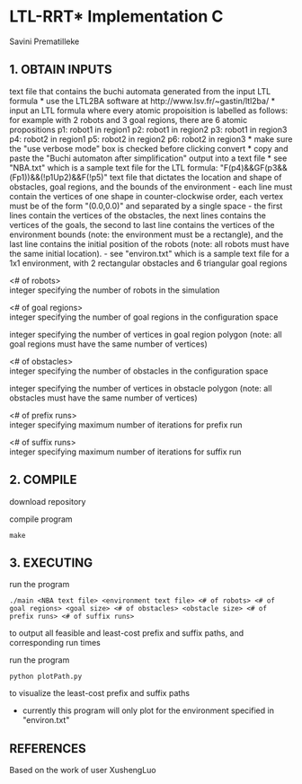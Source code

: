 # LTL-RRT* Implementation C
Savini Prematilleke

## 1. OBTAIN INPUTS 
<NBA text file>  
text file that contains the buchi automata generated from the input LTL formula  
   * use the LTL2BA software at http://www.lsv.fr/~gastin/ltl2ba/  
   * input an LTL formula where every atomic propoisition is labelled as follows:  
  for example with 2 robots and 3 goal regions, there are 6 atomic propositions  
  p1: robot1 in region1  
  p2: robot1 in region2   
  p3: robot1 in region3  
  p4: robot2 in region1  
  p5: robot2 in region2  
  p6: robot2 in region3  
   * make sure the "use verbose mode" box is checked before clicking convert  
   * copy and paste the "Buchi automaton after simplification" output into a text file  
   * see "NBA.txt" which is a sample text file for the LTL formula:  
  "F(p4)&&GF(p3&&(Fp1))&&(!p1Up2)&&F(!p5)"  

<environment text file>   
text file that dictates the location and shape of obstacles, goal regions, and the bounds of the environment  
- each line must contain the vertices of one shape in counter-clockwise order, each vertex 
  must be of the form "(0.0,0.0)" and separated by a single space  
- the first lines contain the vertices of the obstacles, the next lines contains the 
  vertices of the goals, the second to last line contains the vertices of the environment 
  bounds (note: the environment must be a rectangle), and the last line contains the 
  initial position of the robots (note: all robots must have the same initial location).   
- see "environ.txt" which is a sample text file for a 1x1 environment, with 2 rectangular 
  obstacles and 6 triangular goal regions  

<# of robots>  
integer specifying the number of robots in the simulation  

<# of goal regions>  
integer specifying the number of goal regions in the configuration space  

<goal size>   
integer specifying the number of vertices in goal region polygon (note: all goal regions 
must have the same number of vertices)  

<# of obstacles>   
integer specifying the number of obstacles in the configuration space  

<obstacle size>  
integer specifying the number of vertices in obstacle polygon (note: all obstacles must 
have the same number of vertices)  

<# of prefix runs>   
integer specifying maximum number of iterations for prefix run  

<# of suffix runs>  
integer specifying maximum number of iterations for suffix run  

## 2. COMPILE
download repository  

compile program
~~~~
make
~~~~

## 3. EXECUTING 
run the program
~~~~
./main <NBA text file> <environment text file> <# of robots> <# of goal regions> <goal size> <# of obstacles> <obstacle size> <# of prefix runs> <# of suffix runs>
~~~~
to output all feasible and least-cost prefix and suffix paths, and corresponding run times

run the program
~~~~
python plotPath.py
~~~~
to visualize the least-cost prefix and suffix paths
- currently this program will only plot for the environment specified in "environ.txt"

## REFERENCES 
Based on the work of user XushengLuo
